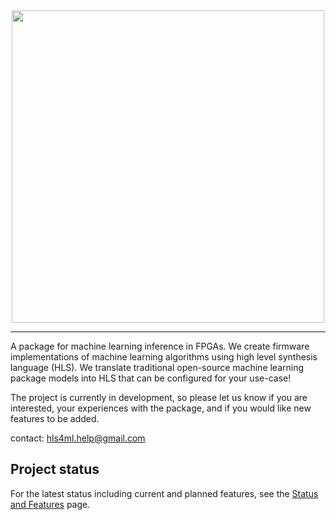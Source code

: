 <div align="center">
  <div style="text-align: center;"><img src="img/logo.jpg" width="500" /></div>
</div>

-------------

A package for machine learning inference in FPGAs.  We create firmware implementations of machine learning algorithms using high level synthesis language (HLS). We translate traditional open-source machine learning package models into HLS that can be configured for your use-case!

The project is currently in development, so please let us know if you are interested, your experiences with the package, and if you would like new features to be added.

contact: [hls4ml.help@gmail.com](mailto:hls4ml.help@gmail.com)

## Project status

For the latest status including current and planned features, see the <a href="STATUS.html">Status and Features</a> page. 



